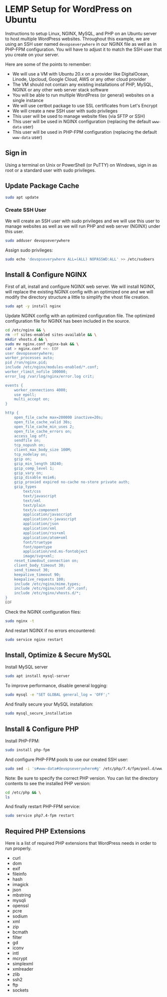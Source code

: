 # LEMP Setup for WordPress on Ubuntu
Instructions to setup Linux, NGINX, MySQL, and PHP on an Ubuntu server to host multiple WordPress websites. Throughout this example, we are using an SSH user named `devopseverywhere` in our NGINX file as well as in PHP-FPM configuration. You will have to adjust it to match the SSH user that you create on your server.

Here are some of the points to remember:

- We will use a VM with Ubuntu 20.x on a provider like DigitalOcean, Linode, Upcloud, Google Cloud, AWS or any other cloud provider
- The VM should not contain any existing installations of PHP, MySQL, NGINX or any other web server stack software
- You will be able to run multiple WordPress (or general) websites on a single instance
- We will use certbot package to use SSL certificates from Let's Encrypt
- We will create a new SSH user with sudo privileges
- This user will be used to manage website files (via SFTP or SSH)
- This user will be used in NGINX configuration (replacing the default `www-data` user)
- This user will be used in PHP-FPM configuration (replacing the default `www-data` user)

## Sign in
Using a terminal on Unix or PowerShell (or PuTTY) on Windows, sign in as root or a standard user with sudo privileges.

## Update Package Cache

```bash
sudo apt update
```

### Create SSH User
We will create an SSH user with sudo privileges and we will use this user to manage websites as well as we will run PHP and web server (NGINX) under this user.

```bash
sudo adduser devopseverywhere
```

Assign sudo privileges:
```bash
sudo echo 'devopseverywhere ALL=(ALL) NOPASSWD:ALL' >> /etc/sudoers
```

## Install & Configure NGINX
First of all, install and configure NGINX web server. We will install NGINX, will replace the existing NGINX config with an optimized one and we will modify the directory structure a little to simplify the vhost file creation.

```bash
sudo apt -y install nginx
```

Update NGINX config with an optimized configuration file. The optimized configuration file for NGINX has been included in the source.
```bash
cd /etc/nginx && \
rm -rf sites-enabled sites-available && \
mkdir vhosts.d && \
sudo mv nginx.conf nginx-bak && \
cat > nginx.conf <<- EOF
user devopseverywhere;
worker_processes auto;
pid /run/nginx.pid;
include /etc/nginx/modules-enabled/*.conf;
worker_rlimit_nofile 100000;
error_log /var/log/nginx/error.log crit;

events {
    worker_connections 4000;
    use epoll;
    multi_accept on;
}

http {
    open_file_cache max=200000 inactive=20s;
    open_file_cache_valid 30s;
    open_file_cache_min_uses 2;
    open_file_cache_errors on;
    access_log off;
    sendfile on;
    tcp_nopush on;
    client_max_body_size 100M;
    tcp_nodelay on;
    gzip on;
    gzip_min_length 10240;
    gzip_comp_level 1;
    gzip_vary on;
    gzip_disable msie6;
    gzip_proxied expired no-cache no-store private auth;
    gzip_types
        text/css
        text/javascript
        text/xml
        text/plain
        text/x-component
        application/javascript
        application/x-javascript
        application/json
        application/xml
        application/rss+xml
        application/atom+xml
        font/truetype
        font/opentype
        application/vnd.ms-fontobject
        image/svg+xml;
    reset_timedout_connection on;
    client_body_timeout 30;
    send_timeout 30;
    keepalive_timeout 90;
    keepalive_requests 100;
    include /etc/nginx/mime.types;
    include /etc/nginx/conf.d/*.conf;
    include /etc/nginx/vhosts.d/*;
}
EOF
```

Check the NGINX configuration files:

```bash
sudo nginx -t
```

And restart NGINX if no errors encountered:
```bash
sudo service nginx restart
```

## Install, Optimize & Secure MySQL
Install MySQL server
```bash
sudo apt install mysql-server
```
To improve performance, disable general logging:
```bash
sudo mysql -e "SET GLOBAL general_log = 'OFF';"
```
And finally secure your MySQL installation:
```bash
sudo mysql_secure_installation
```

## Install & Configure PHP
Install PHP-FPM:
```bash
sudo install php-fpm
```
And configure PHP-FPM pools to use our created SSH user:

```bash
sudo sed -i 's#www-data#devopseverywhere#g' /etc/php/7.4/fpm/pool.d/www.conf
```

Note: Be sure to specify the correct PHP version. You can list the directory contents to see the installed PHP version:
```bash
cd /etc/php && \
ls
```

And finally restart PHP-FPM service:

```bash
sudo service php7.4-fpm restart
```


## Required PHP Extensions
Here is a list of required PHP extensions that WordPress needs in order to run properly.

- curl
- dom
- exif
- fileinfo
- hash
- imagick
- json
- mbstring
- mysqli
- openssl
- pcre
- sodium
- xml
- zip
- bcmath
- filter
- gd
- iconv
- intl
- mcrypt
- simplexml
- xmlreader
- zlib
- ssh2
- ftp
- sockets
